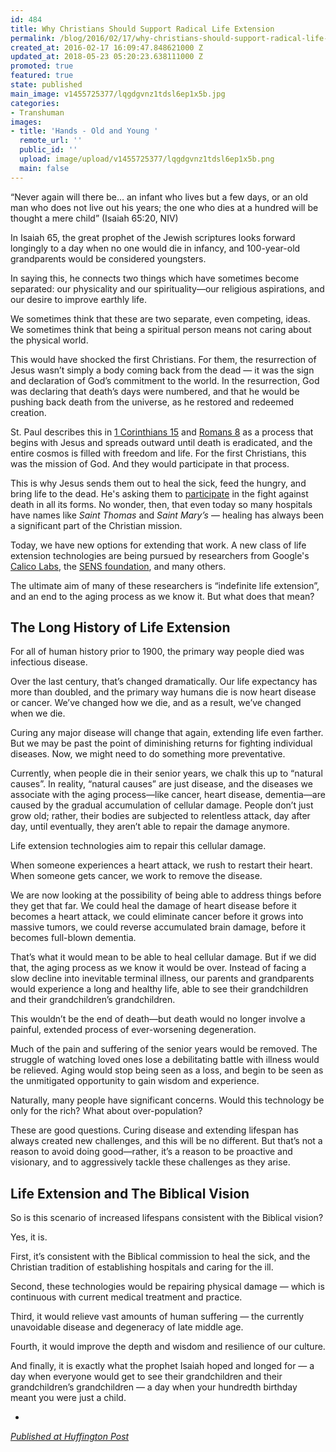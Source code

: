 ```yaml
---
id: 484
title: Why Christians Should Support Radical Life Extension
permalink: /blog/2016/02/17/why-christians-should-support-radical-life-extension
created_at: 2016-02-17 16:09:47.848621000 Z
updated_at: 2018-05-23 05:20:23.638111000 Z
promoted: true
featured: true
state: published
main_image: v1455725377/lqgdgvnz1tdsl6ep1x5b.jpg
categories:
- Transhuman
images:
- title: 'Hands - Old and Young '
  remote_url: ''
  public_id: ''
  upload: image/upload/v1455725377/lqgdgvnz1tdsl6ep1x5b.png
  main: false
---
```

“Never again will there be…
an infant who lives but a few days,
    or an old man who does not live out his years;
the one who dies at a hundred
    will be thought a mere child” (Isaiah 65:20, NIV)

In Isaiah 65, the great prophet of the Jewish scriptures looks forward longingly to a day when no one would die in infancy, and 100-year-old grandparents would be considered youngsters.

In saying this, he connects two things which have sometimes become separated: our physicality and our spirituality—our religious aspirations, and our desire to improve earthly life. 

We sometimes think that these are two separate, even competing, ideas. We sometimes think that being a spiritual person means not caring about the physical world. 

This would have shocked the first Christians. For them, the resurrection of Jesus wasn’t simply a body coming back from the dead — it was the sign and declaration of God’s commitment to the world. In the resurrection, God was declaring that death’s days were numbered, and that he would be pushing back death from the universe, as he restored and redeemed creation. 

St. Paul describes this in [1 Corinthians 15](https://www.biblegateway.com/passage/?search=1+Corinthians+15%3A22-26&version=NIV) and [Romans 8](https://www.biblegateway.com/passage/?search=Romans+8%3A19-21&version=NIV) as a process that begins with Jesus and spreads outward until death is eradicated, and the entire cosmos is filled with freedom and life. For the first Christians, this was the mission of God. And they would participate in that process. 

This is why Jesus sends them out to heal the sick, feed the hungry, and bring life to the dead. He's asking them to [participate](http://micahredding.com/blog/2015/02/27/what-transhumanism-and-why-should-christians-care) in the fight against death in all its forms. No wonder, then, that even today so many hospitals have names like *Saint Thomas* and *Saint Mary’s* — healing has always been a significant part of the Christian mission. 

Today, we have new options for extending that work. A new class of life extension technologies are being pursued by researchers from Google's [Calico Labs](http://www.calicolabs.com/), the [SENS foundation](http://www.sens.org/), and many others. 

The ultimate aim of many of these researchers is “indefinite life extension”, and an end to the aging process as we know it. But what does that mean?

## The Long History of Life Extension

For all of human history prior to 1900, the primary way people died was infectious disease. 

Over the last century, that’s changed dramatically. Our life expectancy has more than doubled, and the primary way humans die is now heart disease or cancer. We’ve changed how we die, and as a result, we’ve changed when we die.

Curing any major disease will change that again, extending life even farther. But we may be past the point of diminishing returns for fighting individual diseases. Now, we might need to do something more preventative.

Currently, when people die in their senior years, we chalk this up to “natural causes”. In reality, “natural causes” are just disease, and the diseases we associate with the aging process—like cancer, heart disease, dementia—are caused by the gradual accumulation of cellular damage. People don’t just grow old; rather, their bodies are subjected to relentless attack, day after day, until eventually, they aren’t able to repair the damage anymore. 

Life extension technologies aim to repair this cellular damage.

When someone experiences a heart attack, we rush to restart their heart. When someone gets cancer, we work to remove the disease. 

We are now looking at the possibility of being able to address things before they get that far. We could heal the damage of heart disease before it becomes a heart attack, we could eliminate cancer before it grows into massive tumors, we could reverse accumulated brain damage, before it becomes full-blown dementia.

That’s what it would mean to be able to heal cellular damage. But if we did that, the aging process as we know it would be over. Instead of facing a slow decline into inevitable terminal illness, our parents and grandparents would experience a long and healthy life, able to see their grandchildren and their grandchildren’s grandchildren.

This wouldn’t be the end of death—but death would no longer involve a painful, extended process of ever-worsening degeneration.

Much of the pain and suffering of the senior years would be removed. The struggle of watching loved ones lose a debilitating battle with illness would be relieved. Aging would stop being seen as a loss, and begin to be seen as the unmitigated opportunity to gain wisdom and experience.

Naturally, many people have significant concerns. Would this technology be only for the rich? What about over-population?

These are good questions. Curing disease and extending lifespan has always created new challenges, and this will be no different. But that’s not a reason to avoid doing good—rather, it’s a reason to be proactive and visionary, and to aggressively tackle these challenges as they arise.

## Life Extension and The Biblical Vision

So is this scenario of increased lifespans consistent with the Biblical vision?

Yes, it is. 

First, it’s consistent with the Biblical commission to heal the sick, and the Christian tradition of establishing hospitals and caring for the ill. 

Second, these technologies would be repairing physical damage — which is continuous with current medical treatment and practice. 

Third, it would relieve vast amounts of human suffering — the currently unavoidable disease and degeneracy of late middle age. 

Fourth, it would improve the depth and wisdom and resilience of our culture. 

And finally, it is exactly what the prophet Isaiah hoped and longed for — a day when everyone would get to see their grandchildren and their grandchildren’s grandchildren — a day when your hundredth birthday meant you were just a child.

-

*[Published at Huffington Post](https://www.huffingtonpost.com/micah-redding/why-christians-should-sup_1_b_9190470.html)*
